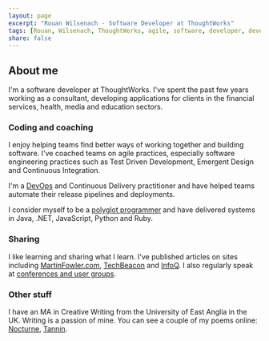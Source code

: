 ```yaml
---
layout: page
excerpt: "Rouan Wilsenach - Software Developer at ThoughtWorks"
tags: [Rouan, Wilsenach, ThoughtWorks, agile, software, developer, development, continuous, delivery]
share: false
---
```


## About me

I'm a software developer at ThoughtWorks. I've spent the past few years working as a consultant, developing applications for clients in the financial services, health, media and education sectors.

### Coding and coaching

I enjoy helping teams find better ways of working together and building software. I've coached teams on agile practices, especially software engineering practices such as Test Driven Development, Emergent Design and Continuous Integration.

I'm a [DevOps](http://techbeacon.com/running-gauntlet-setting-your-first-deployment-pipeline) and Continuous Delivery practitioner and have helped teams automate their release pipelines and deployments.

I consider myself to be a [polyglot programmer](http://thoughtworks.github.io/p2/issue09/hire-polyglot/) and have delivered systems in Java, .NET, JavaScript, Python and Ruby.

### Sharing

I like learning and sharing what I learn. I've published articles on sites including [MartinFowler.com](http://martinfowler.com/bliki/DevOpsCulture.html), [TechBeacon](http://techbeacon.com/running-gauntlet-setting-your-first-deployment-pipeline) and [InfoQ](http://www.infoq.com/articles/guide-to-better-css). I also regularly speak at [conferences and user groups](/talks).

### Other stuff

I have an MA in Creative Writing from the University of East Anglia in the UK. Writing is a passion of mine. You can see a couple of my poems online: [Nocturne](http://www.newwriting.net/student_writing/nocturne/), [Tannin](http://www.newwriting.net/student_writing/tannin/).
